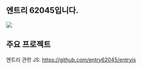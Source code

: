 ## 엔트리 62045입니다.

![](https://hits.seeyoufarm.com/api/count/incr/badge.svg?url=https%3A%2F%2Fgithub.com%2Fentry62045&count_bg=%2379C83D&title_bg=%23555555&icon=github.svg&icon_color=%23E7E7E7&title=visits&edge_flat=true) 

## 주요 프로젝트

엔트리 관련 JS: https://github.com/entry62045/entryjs
